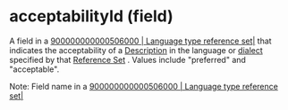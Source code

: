 # acceptabilityId (field)

A field in a [900000000000506000 | Language type reference set|](http://snomed.info/id/900000000000506000) that indicates the acceptability of a [Description](https://confluence.ihtsdotools.org/display/DOCGLOSS/Description) in the language or [dialect](https://confluence.ihtsdotools.org/display/DOCGLOSS/dialect) specified by that [Reference Set](https://confluence.ihtsdotools.org/display/DOCGLOSS/Reference+Set) . Values include "preferred" and "acceptable".

Note: Field name in a [900000000000506000 | Language type reference set|](http://snomed.info/id/900000000000506000)

